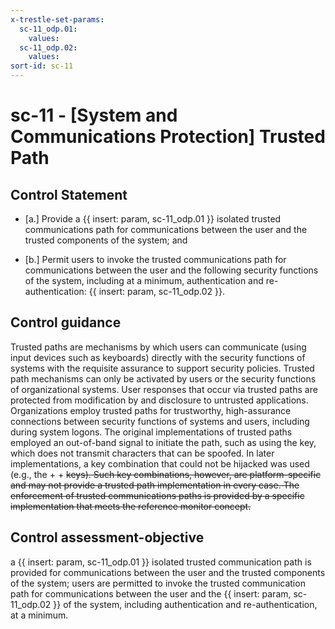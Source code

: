```yaml
---
x-trestle-set-params:
  sc-11_odp.01:
    values:
  sc-11_odp.02:
    values:
sort-id: sc-11
---
```


# sc-11 - \[System and Communications Protection\] Trusted Path

## Control Statement

- \[a.\] Provide a {{ insert: param, sc-11_odp.01 }} isolated trusted communications path for communications between the user and the trusted components of the system; and

- \[b.\] Permit users to invoke the trusted communications path for communications between the user and the following security functions of the system, including at a minimum, authentication and re-authentication: {{ insert: param, sc-11_odp.02 }}.

## Control guidance

Trusted paths are mechanisms by which users can communicate (using input devices such as keyboards) directly with the security functions of systems with the requisite assurance to support security policies. Trusted path mechanisms can only be activated by users or the security functions of organizational systems. User responses that occur via trusted paths are protected from modification by and disclosure to untrusted applications. Organizations employ trusted paths for trustworthy, high-assurance connections between security functions of systems and users, including during system logons. The original implementations of trusted paths employed an out-of-band signal to initiate the path, such as using the <BREAK> key, which does not transmit characters that can be spoofed. In later implementations, a key combination that could not be hijacked was used (e.g., the <CTRL> + <ALT> + <DEL> keys). Such key combinations, however, are platform-specific and may not provide a trusted path implementation in every case. The enforcement of trusted communications paths is provided by a specific implementation that meets the reference monitor concept.

## Control assessment-objective

a {{ insert: param, sc-11_odp.01 }} isolated trusted communication path is provided for communications between the user and the trusted components of the system;
users are permitted to invoke the trusted communication path for communications between the user and the {{ insert: param, sc-11_odp.02 }} of the system, including authentication and re-authentication, at a minimum.
